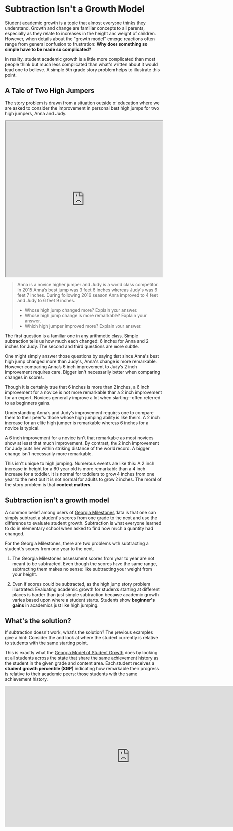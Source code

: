 # Subtraction Isn't a Growth Model

Student academic growth is a topic that almost everyone thinks they understand. Growth and change are familiar
concepts to all parents, especially as they relate to increases in the height and weight of children. However,
when details about the "growth model" emerge reactions often range from general confusion to
frustration: __Why does something so simple have to be made so complicated?__

In reality, student academic growth is a little more complicated than most people think but much less complicated than
what's written about it would lead one to believe. A simple 5th grade story problem helps to illustrate this point.

## A Tale of Two High Jumpers

The story problem is drawn from a situation outside of education where we are asked to consider the
improvement in personal best high jumps for two high jumpers, Anna and Judy.

<iframe
    width="100%"
    height="500"
    scrolling="no"
    src="https://rawgit.com/dbetebenner/e0f874d6ab1736fdc69bf9ddff9593ec/raw/d867d35ccf1bd7b9669569412839af3526c4bde1/index.html">
</iframe>

>Anna is a novice higher jumper and Judy is a world class competitor. In 2015 Anna’s best jump was 3 feet 6 inches whereas Judy's
>was 6 feet 7 inches. During following 2016 season Anna improved to 4 feet and Judy to 6 feet 9 inches.
> * Whose high jump changed more? Explain your answer.
> * Whose high jump change is more remarkable? Explain your answer.
> * Which high jumper improved more? Explain your answer.

The first question is a familiar one in any arithmetic class. Simple subtraction tells us how much each changed:
6 inches for Anna and 2 inches for Judy. The second and third questions are more subtle.

One might simply answer those questions by saying that since Anna's best high jump changed more than Judy's, Anna's change
is more remarkable. However comparing Anna’s 6 inch improvement to Judy’s 2 inch improvement requires care. Bigger isn't
necessarily better when comparing changes in scores.

Though it is certainly true that 6 inches is more than 2 inches, a 6 inch improvement for a novice is not
more remarkable than a 2 inch improvement for an expert. Novices generally improve a lot when
starting--often referred to as beginners gains.

Understanding Anna’s and Judy’s improvement requires one to compare them to their peer’s: those whose high jumping ability is
like theirs. A 2 inch increase for an elite high jumper is remarkable whereas 6 inches for a novice is typical.

A 6 inch improvement for a novice isn't that remarkable as most novices show at least that much improvement. By contrast, the
2 inch improvement for Judy puts her within striking distance of the world record. A bigger change isn't necessarily more
remarkable.

This isn't unique to high jumping. Numerous events are like this: A 2 inch increase in height for a 60 year old
is more remarkable than a 4 inch increase for a toddler. It is normal for toddlers to grow 4 inches from one year to the
next but it is not normal for adults to grow 2 inches. The moral of the story problem is that __context matters__.


## Subtraction isn't a growth model

A common belief among users of [Georgia
Milestones](http://www.gadoe.org/Curriculum-Instruction-and-Assessment/Assessment/Pages/Georgia-Milestones-Assessment-System.aspx) data is that one can simply subtract a student's scores from
one grade to the next and use the difference to evaluate student growth. Subtraction is what everyone learned to
do in elementary school when asked to find how much a quantity had changed.

For the Georgia Milestones, there are two problems with subtracting a student's scores from one year to the next.

1. The Georgia Milestones assessment scores from year to year are not meant to be subtracted. Even though
the scores have the same range, subtracting them makes no sense: like subtracting your weight from your height.

2. Even if scores could be subtracted, as the high jump story problem illustrated: Evaluating academic growth for
students starting at different places is harder than just simple subtraction because academic growth varies based
upon where a student starts. Students show __beginner's gains__ in academics just like high jumping.


## What's the solution?

If subtraction doesn't work, what's the solution? The previous examples give a hint: Consider the and look at
where the student currently is relative to students with the same starting point.

This is exactly what the [Georgia Model of Student Growth](http://www.gadoe.org/Curriculum-Instruction-and-Assessment/Assessment/Pages/Georgia-Student-Growth-Model.aspx)
does by looking at all students across the state that share the same achievement history as the student in the given grade
and content area. Each student receives a __student growth percentile (SGP)__ indicating how remarkable their progress is relative
to their academic peers: those students with the same achievement history.  

<iframe
    style=“border: 2px solid #111111;”
    src="https://www.youtube.com/embed/dyArv7184ZY"
    width="800"
    height="450"
    frameborder="0"
    webkitallowfullscreen mozallowfullscreen allowfullscreen>
</iframe>
